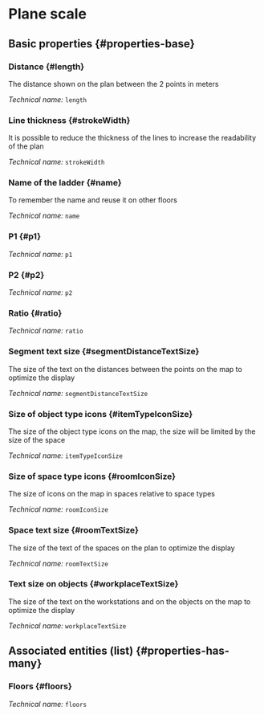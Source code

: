 # Plane scale
<!--- THIS FILE IS GENERATED PLEASE DO NOT EDIT IT DIRECTLY --->



## Basic properties {#properties-base}

### Distance {#length}

The distance shown on the plan between the 2 points in meters

*Technical name:* ```length```

### Line thickness {#strokeWidth}

It is possible to reduce the thickness of the lines to increase the readability of the plan

*Technical name:* ```strokeWidth```

### Name of the ladder {#name}

To remember the name and reuse it on other floors

*Technical name:* ```name```

### P1 {#p1}



*Technical name:* ```p1```

### P2 {#p2}



*Technical name:* ```p2```

### Ratio {#ratio}



*Technical name:* ```ratio```

### Segment text size {#segmentDistanceTextSize}

The size of the text on the distances between the points on the map to optimize the display

*Technical name:* ```segmentDistanceTextSize```

### Size of object type icons {#itemTypeIconSize}

The size of the object type icons on the map, the size will be limited by the size of the space

*Technical name:* ```itemTypeIconSize```

### Size of space type icons {#roomIconSize}

The size of icons on the map in spaces relative to space types

*Technical name:* ```roomIconSize```

### Space text size {#roomTextSize}

The size of the text of the spaces on the plan to optimize the display

*Technical name:* ```roomTextSize```

### Text size on objects {#workplaceTextSize}

The size of the text on the workstations and on the objects on the map to optimize the display

*Technical name:* ```workplaceTextSize```




## Associated entities (list) {#properties-has-many}

### Floors {#floors}



*Technical name:* ```floors```





